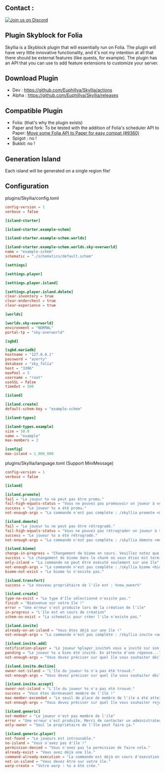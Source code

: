 ## Contact :

[![Join us on Discord](https://discord.com/api/guilds/1196471429936463943/widget.png?style=banner2)](https://discord.gg/uUJQEB7XNN)

## Plugin Skyblock for Folia

Skyllia is a Skyblock plugin that will essentially run on Folia.
The plugin will have very little innovative functionality, and it's not my intention at all that there should be
external features (like quests, for example).
The plugin has an API that you can use to add feature extensions to customize your server.

## Download Plugin

- Dev : https://github.com/Euphillya/Skyllia/actions
- Alpha : https://github.com/Euphillya/Skyllia/releases

## Compatible Plugin

- Folia: (that's why the plugin exists)
- Paper and fork: To be tested with the addition of Folia's scheduler API to
  Paper: [Move some Folia API to Paper for easy compat (#9360)](https://github.com/PaperMC/Paper/commit/d6d4c78e7d88f3fcd274bceab1e6b022224096ef)
- Spigot : no !
- Bukkit: no !

## Generation Island

Each island will be generated on a single region file!

## Configuration

plugins/Skyllia/config.toml

```toml
config-version = 1
verbose = false

[island-starter]

[island-starter.example-schem]

[island-starter.example-schem.worlds]

[island-starter.example-schem.worlds.sky-overworld]
name = "example-schem"
schematic = "./schematics/default.schem"

[settings]

[settings.player]

[settings.player.island]

[settings.player.island.delete]
clear-inventory = true
clear-enderchest = true
clear-experience = true

[worlds]

[worlds.sky-overworld]
environment = "NORMAL"
portal-tp = "sky-overworld"

[sgbd]

[sgbd.mariadb]
hostname = "127.0.0.1"
password = "azerty"
database = "sky_folia"
host = "3306"
maxPool = 5
username = "root"
useSSL = false
timeOut = 500

[island]

[island.create]
default-schem-key = "example-schem"

[island-types]

[island-types.example]
size = 50.0
name = "example"
max-members = 3

[config]
max-island = 1_000_000

```

plugins/Skyllia/language.toml (Support MiniMessage)

```toml
config-version = 1
verbose = false

[island]

[island.promote]
fail = "Le joueur %s ne peut pas être promu."
fail-high-equals-status = "Vous ne pouvez pas promouvoir un joueur à votre rang ou d'un rang plus élevé."
success = "Le joueur %s a été promu."
not-enough-args = "La commande n'est pas complète : /skyllia promote <member>"

[island.demote]
fail = "Le joueur %s ne peut pas être rétrogradé."
fail-high-equals-status = "Vous ne pouvez pas rétrograder un joueur à votre rang ou celui au dessus."
success = "Le joueur %s a été rétrogradé."
not-enough-args = "La commande n'est pas complète : /skyllia demote <member>"

[island.biome]
change-in-progress = "Changement de biome en cours. Veuillez notez que ça prends du temps... Un message vous avertira quand le processus sera achevé."
success = "Le changement de biome dans le chunk où vous étiez est terminé !"
only-island = "La commande ne peut être exécuté seulement sur une île"
not-enough-args = "La commande n'est pas complète : /skyllia biome <biome>"
biome-not-exist = "Le biome %s n'existe pas."

[island.transfert]
success = "Le nouveau propriétaire de l'ile est : %new_owner%"

[island.create]
type-no-exist = "Le type d'île sélectionné n'existe pas."
finish = "Bienvenue sur votre île !"
error = "Une erreur s'est produite lors de la création de l'ile"
in-progress = "L'île est en cours de création"
schem-no-exist = "La schematic pour créer l'ile n'existe pas."

[island.invite]
already-on-an-island = "Vous êtes déjà sur une île !"
not-enough-args = "La commande n'est pas complète : /skyllia invite <add/accept/decline> <player/island_owner>"

[island.invite.add]
notification-player = "Le joueur %player_invite% vous a invité sur son île. Pour accepter : /skyllia invite accept %player_invite%. Pour décliner : /skyllia invite decline %player_invite%"
pending = "Le joueur %s a bien été invité. En attente d'une réponse..."
not-enough-args = "Vous devez préciser sur quel île vous souhaiter décliner : /skyllia invite add <player>"

[island.invite.decline]
owner-not-island = "L'île du joueur %s n'a pas été trouvé."
not-enough-args = "Vous devez préciser sur quel île vous souhaiter décliner : /skyllia invite decline <island_owner>"

[island.invite.accept]
owner-not-island = "L'île du joueur %s n'a pas été trouvé."
success = "Vous êtes dorénavant membre de l'île !"
max-member-exceeded = "Le seuil de place de membre de l'ile a été atteints. Vous ne pouvez pas rejoindre l'île."
not-enough-args = "Vous devez préciser sur quel île vous souhaiter rejoindre : /skyllia invite accept <island_owner>"

[island.generic]
not-member = "Le joueur n'est pas membre de l'ile"
error = "Une erreur s'est produite. Merci de contacter un administrateur."
only-owner = "Seul le propriétaire de l'île peut faire ça."

[island.generic.player]
not-found = "Le joueurs est introuvable."
no-island = "Vous n'avez pas d'île !"
permission-denied = "Vous n'avez pas la permission de faire cela."
already-exist = "Vous avez déjà une île."
command-already-execution = "La commande est déjà en cours d'execution, veuillez patienter quelques instants."
not-in-island = "Vous devez être sur votre île."
warp-create = "Votre warp : %s a été crée."

```